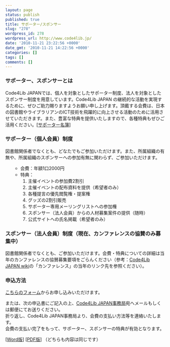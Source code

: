 ```yaml
---
layout: page
status: publish
published: true
title: サポーター/スポンサー
slug: "278"
wordpress_id: 278
wordpress_url: http://www.code4lib.jp/
date: '2010-11-21 23:22:56 +0000'
date_gmt: '2010-11-21 14:22:56 +0000'
categories: []
tags: []
comments: []
---
```

<h3>サポーター、スポンサーとは</h3>
<p>Code4Lib JAPANでは、個人を対象としたサポーター制度、法人を対象としたスポンサー制度を用意しています。Code4Lib JAPAN の継続的な活動を実現するために、ぜひご助力賜りますようお願い申し上げます。頂戴する会費は、日本の図書館やライブラリアンのICT技術を飛躍的に向上させる活動のために活用させていただきます。また、豊富な特典を提供いたしますので、各種特典もぜひご活用ください。<!--[<a href="{{ site.baseurl }}/assets/uploads/2012/10/supporter-sponsor1.pdf">ちらし</a>] -->[<a href="http://www.code4lib.jp/membership/supporter_list/">サポーター名簿</a>]</p>
<h3>サポーター（個人会員）制度</h3>
<p>図書館関係者でなくとも、どなたでもご参加いただけます。また、所属組織の有無や、所属組織のスポンサーへの参加有無に関わらず、ご参加いただけます。</p>
<ul>
<ul>
<li>会費：年額1口2000円</li>
<li>特典：
<ol>
<li>主催イベントの参加費2割引</li>
<li>主催イベントの配布資料を提供（希望者のみ）</li>
<li>各種提言の優先閲覧権・提案権</li>
<li>グッズの2割引販売</li>
<li>サポーター専用メーリングリストへの参加権</li>
<li>スポンサー（法人会員）からの人材募集案件の提供（随時）</li>
<li>公式サイトへの氏名掲載（希望者のみ）</li>
</ol>
</li>
</ul>
</ul>
<h3>スポンサー（法人会員）制度（現在、カンファレンスの協賛のみ募集中）</h3>
<p>図書館関係者でなくとも、ご参加いただけます。会費・特典についての詳細は当年のカンファレンスの協賛募集要項をごらんください（参考：<a href="https://wiki.code4lib.jp/">Code4Lib JAPAN wiki</a>の「カンファレンス」の当年のリンク先を参照ください）。</p>
<h3>申込方法</h3>
<p><a href="http://www.code4lib.jp/membership/membership_form/">こちらのフォーム</a>からお申し込みいただけます。</p>
<p>または、次の申込書にご記入の上、<a href="http://www.code4lib.jp/about/">Code4Lib JAPAN事務局</a>宛へメールもしくは郵便にてお送りください。<br />
折り返し、Code4Lib JAPAN事務局より、会費の支払い方法等を連絡いたします。<br />
会費の支払い完了をもって、サポーター、スポンサーの特典が有効となります。</p>
<p>[<a href="{{ site.baseurl }}/assets/uploads/2012/10/supporter-sponsor-app2.docx">Word版</a>] [<a href="{{ site.baseurl }}/assets/uploads/2012/10/supporter-sponsor-app2.pdf">PDF版</a>] （どちらも内容は同じです）</p>
